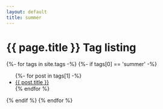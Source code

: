 ```yaml
---
layout: default
title: summer
---
```


<!-- Begin code @ tags/summer/index.md -->

<h1> {{ page.title }} Tag listing</h1>

<div class="tagcloud">
{%- for tags in site.tags -%}
  {%- if tags[0] == 'summer' -%}
<!--  {%- if tags[0] == {{ page.title }} -%} -->
<!--  <a name="{{ tags[0] }}"><h3>{{ tags[0] }}</h3></a> -->
  <ul>
    {%- for post in tags[1] -%}
      <li><a href="{{ post.url| relative_url }}">{{ post.title }}</a></li>
    {% endfor %}
  </ul>
  {% endif %}
{% endfor %}
</div>

<!-- End code @ tags/summer/index.md -->
